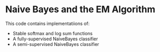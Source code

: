 # Naive Bayes and the EM Algorithm
This code contains implementatiions of:
- Stable softmax and log sum functions
- A fully-supervised NaiveBayes classifier
- A semi-supervised NaiveBayes classifier
